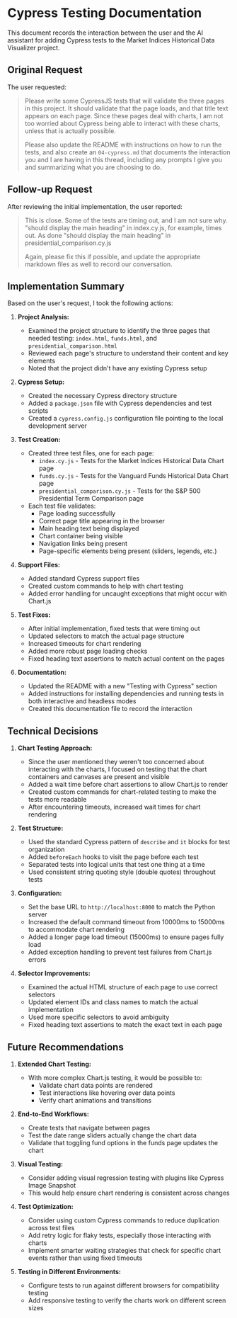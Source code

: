 # Cypress Testing Documentation

This document records the interaction between the user and the AI assistant for adding Cypress tests to the Market Indices Historical Data Visualizer project.

## Original Request

The user requested:

> Please write some CypressJS tests that will validate the three pages in this project. It should validate that the page loads, and that title text appears on each page. Since these pages deal with charts, I am not too worried about Cypress being able to interact with these charts, unless that is actually possible.
>
> Please also update the README with instructions on how to run the tests, and also create an `04-cypress.md` that documents the interaction you and I are having in this thread, including any prompts I give you and summarizing what you are choosing to do.

## Follow-up Request

After reviewing the initial implementation, the user reported:

> This is close. Some of the tests are timing out, and I am not sure why. "should display the main heading" in index.cy.js, for example, times out. As done "should display the main heading" in presidential_comparison.cy.js
>
> Again, please fix this if possible, and update the appropriate markdown files as well to record our conversation.

## Implementation Summary

Based on the user's request, I took the following actions:

1. **Project Analysis:**
   - Examined the project structure to identify the three pages that needed testing: `index.html`, `funds.html`, and `presidential_comparison.html`
   - Reviewed each page's structure to understand their content and key elements
   - Noted that the project didn't have any existing Cypress setup

2. **Cypress Setup:**
   - Created the necessary Cypress directory structure
   - Added a `package.json` file with Cypress dependencies and test scripts
   - Created a `cypress.config.js` configuration file pointing to the local development server

3. **Test Creation:**
   - Created three test files, one for each page:
     - `index.cy.js` - Tests for the Market Indices Historical Data Chart page
     - `funds.cy.js` - Tests for the Vanguard Funds Historical Data Chart page
     - `presidential_comparison.cy.js` - Tests for the S&P 500 Presidential Term Comparison page
   - Each test file validates:
     - Page loading successfully
     - Correct page title appearing in the browser
     - Main heading text being displayed
     - Chart container being visible
     - Navigation links being present
     - Page-specific elements being present (sliders, legends, etc.)

4. **Support Files:**
   - Added standard Cypress support files
   - Created custom commands to help with chart testing
   - Added error handling for uncaught exceptions that might occur with Chart.js

5. **Test Fixes:**
   - After initial implementation, fixed tests that were timing out
   - Updated selectors to match the actual page structure
   - Increased timeouts for chart rendering
   - Added more robust page loading checks
   - Fixed heading text assertions to match actual content on the pages

5. **Documentation:**
   - Updated the README with a new "Testing with Cypress" section
   - Added instructions for installing dependencies and running tests in both interactive and headless modes
   - Created this documentation file to record the interaction

## Technical Decisions

1. **Chart Testing Approach:**
   - Since the user mentioned they weren't too concerned about interacting with the charts, I focused on testing that the chart containers and canvases are present and visible
   - Added a wait time before chart assertions to allow Chart.js to render
   - Created custom commands for chart-related testing to make the tests more readable
   - After encountering timeouts, increased wait times for chart rendering

2. **Test Structure:**
   - Used the standard Cypress pattern of `describe` and `it` blocks for test organization
   - Added `beforeEach` hooks to visit the page before each test
   - Separated tests into logical units that test one thing at a time
   - Used consistent string quoting style (double quotes) throughout tests

3. **Configuration:**
   - Set the base URL to `http://localhost:8000` to match the Python server
   - Increased the default command timeout from 10000ms to 15000ms to accommodate chart rendering
   - Added a longer page load timeout (15000ms) to ensure pages fully load
   - Added exception handling to prevent test failures from Chart.js errors

4. **Selector Improvements:**
   - Examined the actual HTML structure of each page to use correct selectors
   - Updated element IDs and class names to match the actual implementation
   - Used more specific selectors to avoid ambiguity
   - Fixed heading text assertions to match the exact text in each page

## Future Recommendations

1. **Extended Chart Testing:**
   - With more complex Chart.js testing, it would be possible to:
     - Validate chart data points are rendered
     - Test interactions like hovering over data points
     - Verify chart animations and transitions

2. **End-to-End Workflows:**
   - Create tests that navigate between pages
   - Test the date range sliders actually change the chart data
   - Validate that toggling fund options in the funds page updates the chart

3. **Visual Testing:**
   - Consider adding visual regression testing with plugins like Cypress Image Snapshot
   - This would help ensure chart rendering is consistent across changes

4. **Test Optimization:**
   - Consider using custom Cypress commands to reduce duplication across test files
   - Add retry logic for flaky tests, especially those interacting with charts
   - Implement smarter waiting strategies that check for specific chart events rather than using fixed timeouts

5. **Testing in Different Environments:**
   - Configure tests to run against different browsers for compatibility testing
   - Add responsive testing to verify the charts work on different screen sizes